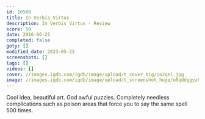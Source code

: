 ```yaml
---
id: 16560
title: In Verbis Virtus
description: In Verbis Virtus - Review
score: 50
date: 2016-06-25
completed: false
goty: []
modified_date: 2023-05-22
screenshots: []
tags: []
videos: []
cover: //images.igdb.com/igdb/image/upload/t_cover_big/co2qei.jpg
image: //images.igdb.com/igdb/image/upload/t_screenshot_huge/u0qddggyzkla4g0kujkq.jpg
---
```

Cool idea, beautiful art. God awful puzzles. Completely needless complications such as poison areas that force you to say the same spell 500 times.